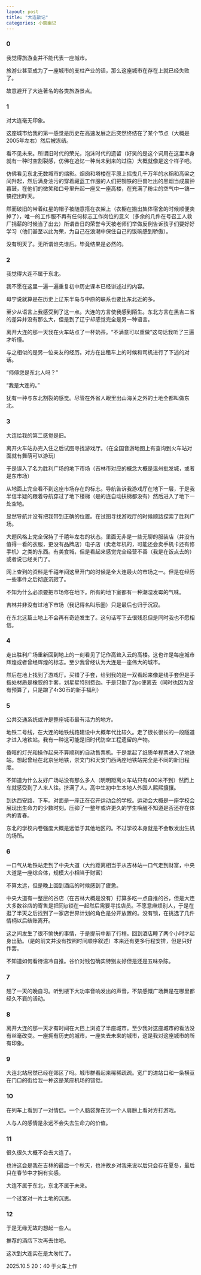 ```yaml
---
layout: post
title: "大连散记"
categories: 小窗幽记
---
```

### 0 

我觉得旅游业并不能代表一座城市。

旅游业甚至成为了一座城市的支柱产业的话，那么这座城市在存在上就已经失败了。

故意避开了大连著名的各类旅游景点。

### 1 

对大连毫无印象。

这座城市给我的第一感觉是历史在高速发展之后突然终结在了某个节点（大概是2005年左右）然后被冻结。

看不见未来。所谓旧时代的荣光，泡沫时代的遗留（好笑的是这个词用在这里本身就有一种时空割裂感，仿佛在追忆一种尚未到来的过往）大概就像是这个样子吧。

仿佛看见东北无数城市的缩影。烟囱和塔楼在平原上摇曳几千万年的水稻和高粱之间升起，然后满身油污的穿着藏蓝工作服的人们把钢铁的巨兽吐出的黑烟当成晨钟暮鼓，在他们的微笑和口号里升起一座又一座高楼，在充满了粉尘的空气中一镐一镐挖出昨天。

然而破旧的带着红星的帽子被随意搭在衣架上（衣橱在搬出集体宿舍的时候顺便卖掉了），唯一的工作服不再有任何标志工作岗位的意义（多余的几件在号召工人救厂捐薪的时候当了出去）所谓昔日的荣誉今天被老师们举做反例告诉孩子们要好好学习（他们甚至以此为荣，为自己在浪潮中保住自己的饭碗感到骄傲）。

没有明天了。无所谓谁先谁后。毕竟结果是必然的。

### 2

我觉得大连不属于东北。

我不愿在这里一遍一遍重复初中历史课本已经讲述过的内容。

毋宁说就算是在历史上辽东半岛与中原的联系也要比东北近的多。

至少从语言上我感受到了这一点。大连的方言使我感到陌生。东北方言在黑吉二省的差异并没有那么大，但是到了辽宁却感觉完全是另一种语言。

离开大连的那一天我在火车站点了一杯奶茶。“不满意可以重做”这句话我听了三遍才听懂。

与之相似的是另一位亲友的经历。对方在出租车上的时候和司机进行了下述的对话。

“师傅您是东北人吗？”

“我是大连的。”

犹有一种与东北割裂的感觉。尽管在外省人眼里出山海关之外的土地全都叫做东北。

### 3

大连给我的第二感觉是旧。

离开火车站办完入住之后试图寻找游戏厅。（在全国音游地图上有查询到火车站对面就有舞萌可以游玩）

于是误入了名为胜利广场的地下市场（吉林市对应的概念大概是温州批发城，或者是东市场）

从地面上完全看不到这座市场存在的标志。导航告诉我游戏厅在地下一层，于是我半信半疑的跟着导航穿过了地下楼梯（是的连自动扶梯都没有）然后进入了地下一处空地。

显然导航并没有把我带到正确的位置。在试图寻找游戏厅的时候顺路探索了胜利广场。

大题风格上完全保持了千禧年左右的状态。里面无非是一些无聊的服装店（并没有值得一看的衣服，更没有品牌店）电子店（卖老年机的，可能还会卖手机卡还有修手机）之类的东西。有美食城，但是看起来感觉完全经营不善（我是在饭点去的）或者说已经关门了。

网上查到的资料是千禧年间这里开门的时候是全大连最火的市场之一。但是在经历一些事件之后彻底沉寂了。

不知为什么必须要把市场修在地下。所有的地下室都有一种潮湿发霉的气味。

吉林并非没有过地下市场（我记得名叫乐圈）只是最后也归于沉寂。

在东北这篇土地上不会再有奇迹发生了。这句话写下去很残忍但是同时我也不愿相信。

### 4

走出胜利广场重新回到地上的一刻看见了记作高耸入云的高楼。这也许是每座城市辉煌或者曾经辉煌的标志。至少我曾经认为大连是一座伟大的城市。

然后在地上找到了游戏厅。买错了手套，给到我的是一双看起来像是线手套但是手指处材质是橡胶的手套，划星星特别费劲。于是只勤了2pc便离去（同时也因为没有预算了，只是蹭了4r30币的新手福利）

### 5

公共交通系统或许是整座城市最有活力的地方。

地铁二号线，在大连的地铁线路建设中大概年代比较久。走了很长很长的一段隧道才进入地铁站。我有一种这可能是旧时代防空工程遗留的产物。

昏暗的灯光和操作起来不算顺利的自动售票机。于是拿起了纸质单程票进入了地铁站。想起曾经在北京坐地铁，崇文门和天安门西两座地铁站完全是不同的新旧程度。

不知道为什么友好广场站没有那么多人（明明距离火车站只有400米不到）然而上车就感受到了人来人往。挤满了人。高中生初中生本地人外国人熙熙攘攘。

到达西安路，下车。对面是一座正在召开运动会的学校。运动会大概是一座学校会展现出生命力的少数时刻。压抑了一整年或许更久的学生唤醒不知道是否还存在体内的青春。

东北的学校内卷强度大概是远低于其他地区的。不过学校本身就是不会散发出生机的场所。

### 6

一口气从地铁站走到了中央大道（大约距离相当于从吉林站一口气走到财富，中央大道是一座综合体，规模大小相当于财富）

不算太远，但是晚上回到酒店的时候感到了疲惫。

中央大道有一整层的谷店（在吉林大概是没有）打算多吃一点自推的谷，但是大连大多数谷店的寄售是把同ip锁在一起然后需要寻找店员。不愿意麻烦别人，于是在逛了半天之后找到了一家店世界计划的角色是分开放置的。没有锁，在挑选了几件情柄以后结账离开。

这之间发生了很不愉快的事情，于是提前中断了行程。回到酒店睡了两个小时才起身出勤。（是的前文并没有按照时间顺序叙述）本来还有更多行程安排，但是只好作罢。

不知道如何看待温冷自推。谷价对钱包确实特别友好但是还是五味杂陈。

### 7

翘了一天的晚自习。听到楼下大功率音响发出的声音，不禁感慨广场舞是在哪里都经久不衰的活动。

### 8

离开大连的那一天才有时间在大巴上浏览了半座城市。至少我对这座城市的看法没有丝毫改变。一座拥有历史的城市，一座失去未来的城市，这是我对这座城市的所有印象。

### 9

大连北站居然已经在郊区了吗。城市群看起来稀稀疏疏。宽广的进站口和一条横亘在门口的街给我一种这是某座机场的错觉。

### 10

在列车上看到了一对情侣。一个人脑袋靠在另一个人肩膀上看对方打游戏。

人与人的感情是永远不会失去生命力的价值。

### 11

很久很久大概不会去大连了。

也许这会是我在吉林的最后一个秋天，也许故乡对我来说以后只会存在夏冬，最后只在春节中才拥有实感。

大连不属于东北，东北不属于未来。

一个过客对一片土地的沉思。

### 12

于是无缘无故的想起一些人。

推荐的酒店下次再去住吧。

这次到大连实在是太匆忙了。

2025.10.5 20：40
于火车上作

